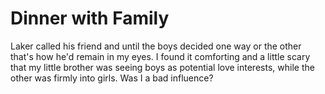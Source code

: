 # Dinner with Family
Laker called his friend and until the boys decided one way or the other that's how he'd remain in my eyes.  I found it comforting and a little scary that my little  brother was seeing boys as potential love interests, while the other was firmly into girls.  Was I a bad influence?
<!--stackedit_data:
eyJoaXN0b3J5IjpbLTEzMjMyMjU4ODcsOTEwOTgzMjc3XX0=
-->